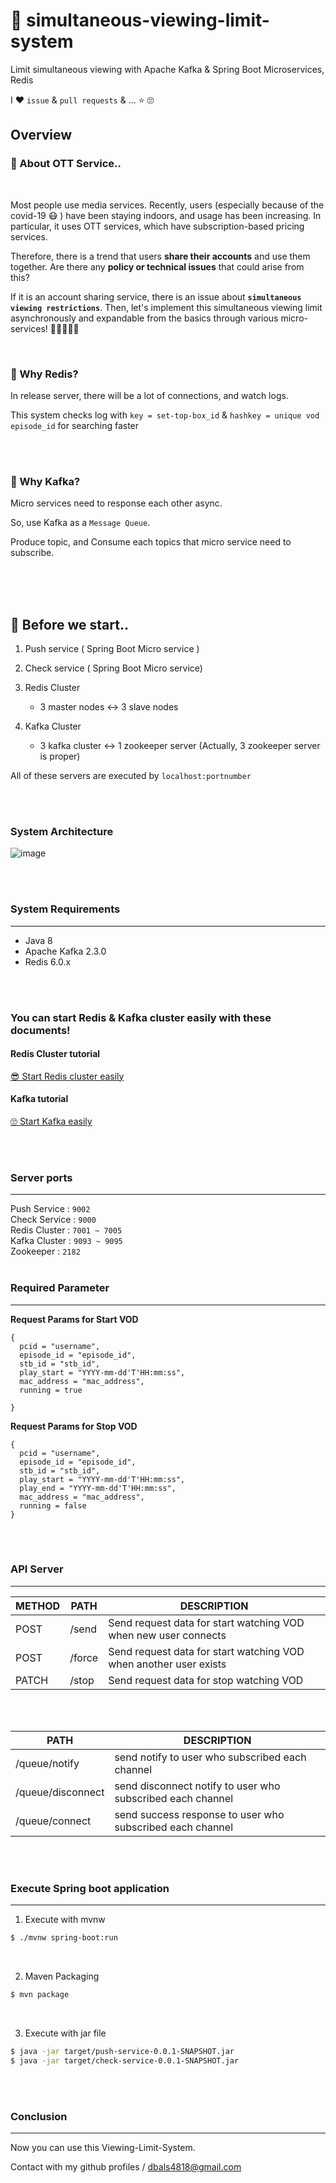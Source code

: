 # 👀 simultaneous-viewing-limit-system
Limit simultaneous viewing with Apache Kafka & Spring Boot Microservices, Redis

I ❤️ `issue` & `pull requests` & ... ⭐ 🙄


## Overview


### 📲 About OTT Service..

</br>

Most people use media services. Recently, users (especially because of the covid-19 😷 ) have been staying indoors, and usage has been increasing. In particular, it uses OTT services, which have subscription-based pricing services.

Therefore, there is a trend that users **share their accounts** and use them together. Are there any **policy or technical issues** that could arise from this?

If it is an account sharing service, there is an issue about **`simultaneous viewing restrictions`**. Then, let's implement this simultaneous viewing limit asynchronously and expandable from the basics through various micro-services! 👩🏻‍💻👨‍💻

</br>

### 📮 Why Redis?

In release server, there will be a lot of connections, and watch logs.

This system checks log with `key = set-top-box_id` & `hashkey = unique vod episode_id` for searching faster

</br>
</br>

### 🧤 Why Kafka?

Micro services need to response each other async.

So, use Kafka as a `Message Queue`.

Produce topic, and Consume each topics that micro service need to subscribe.

</br>
</br>
</br>

## 📝 Before we start..

 1. Push service ( Spring Boot Micro service )

2. Check service ( Spring Boot Micro service)

3. Redis Cluster
   - 3 master nodes ↔  3 slave nodes

4. Kafka Cluster
   - 3 kafka cluster ↔ 1 zookeeper server  (Actually, 3 zookeeper server is proper)

All of these servers are executed by `localhost:portnumber`

</br>
</br>

### System Architecture

![image](https://user-images.githubusercontent.com/46887352/90981774-e43c3a80-e59d-11ea-89b9-976fc5dbc157.png)

</br>
</br>

### System Requirements
---
+ Java 8
+ Apache Kafka 2.3.0
+ Redis 6.0.x

</br>
</br>

### You can start Redis & Kafka cluster easily with these documents!
#### Redis Cluster tutorial
[😎  Start Redis cluster easily](https://github.com/kimyuuum/redis-cluster-tutorial)
</br>

#### Kafka tutorial
[🙄 Start Kafka easily](https://github.com/kimyuuum/kafka-cluster-tutorial)

</br>
</br>

### Server ports

---

Push Service : `9002`
</br>
Check Service : `9000`
</br>
Redis Cluster : `7001 ~ 7005`
</br>
Kafka Cluster : `9093 ~ 9095`
</br>
Zookeeper : `2182`
</br>
</br>

### Required Parameter
---

**Request Params for Start VOD**

```
{
  pcid = "username",
  episode_id = "episode_id",
  stb_id = "stb_id",
  play_start = "YYYY-mm-dd'T'HH:mm:ss",
  mac_address = "mac_address",
  running = true
  
}
```

**Request Params for Stop VOD**

```
{
  pcid = "username",
  episode_id = "episode_id",
  stb_id = "stb_id",
  play_start = "YYYY-mm-dd'T'HH:mm:ss",
  play_end = "YYYY-mm-dd'T'HH:mm:ss",
  mac_address = "mac_address",
  running = false
}

```

</br>
</br>

### API Server

---

| METHOD | PATH   | DESCRIPTION                                                  |
| ------ | ------ | ------------------------------------------------------------ |
| POST   | /send  | Send request data for start watching VOD when new user connects |
| POST   | /force | Send request data for start watching VOD when another user exists |
| PATCH  | /stop  | Send request data for stop watching VOD                      |

</br>
</br>

| PATH              | DESCRIPTION                                                |
| ----------------- | ---------------------------------------------------------- |
| /queue/notify     | send notify to user who subscribed each channel            |
| /queue/disconnect | send disconnect notify to user who subscribed each channel |
| /queue/connect    | send success response to user who subscribed each channel  |


</br>
</br>

### Execute Spring boot application
---

1. Execute with mvnw

```bash
$ ./mvnw spring-boot:run
```
</br>

2. Maven Packaging

```bash
$ mvn package
```
</br>

3. Execute with jar file

```bash
$ java -jar target/push-service-0.0.1-SNAPSHOT.jar
$ java -jar target/check-service-0.0.1-SNAPSHOT.jar
```

</br>
</br>

### Conclusion

---

Now you can use this Viewing-Limit-System.

Contact with my github profiles / dbals4818@gmail.com

